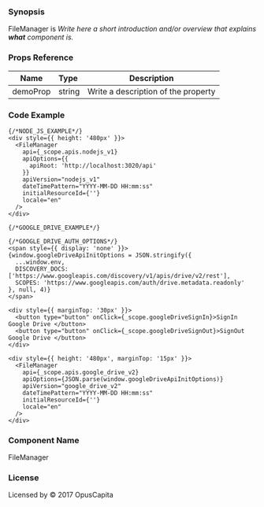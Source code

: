 ### Synopsis

FileManager is 
*Write here a short introduction and/or overview that explains **what** component is.*

### Props Reference

| Name                           | Type                    | Description                                                 |
| ------------------------------ | :---------------------- | ----------------------------------------------------------- |
| demoProp                       | string                  | Write a description of the property                         |

### Code Example

```
{/*NODE_JS_EXAMPLE*/}
<div style={{ height: '480px' }}>
  <FileManager
    api={_scope.apis.nodejs_v1}
    apiOptions={{
      apiRoot: 'http://localhost:3020/api'
    }}
    apiVersion="nodejs_v1"
    dateTimePattern="YYYY-MM-DD HH:mm:ss"
    initialResourceId={''}
    locale="en"
  />
</div>

{/*GOOGLE_DRIVE_EXAMPLE*/}

{/*GOOGLE_DRIVE_AUTH_OPTIONS*/}
<span style={{ display: 'none' }}>
{window.googleDriveApiInitOptions = JSON.stringify({
  ...window.env,
  DISCOVERY_DOCS: ['https://www.googleapis.com/discovery/v1/apis/drive/v2/rest'],
  SCOPES: 'https://www.googleapis.com/auth/drive.metadata.readonly'
}, null, 4)}
</span>

<div style={{ marginTop: '30px' }}>
  <button type="button" onClick={_scope.googleDriveSignIn}>SignIn Google Drive </button>
  <button type="button" onClick={_scope.googleDriveSignOut}>SignOut Google Drive </button>
</div>

<div style={{ height: '480px', marginTop: '15px' }}>
  <FileManager
    api={_scope.apis.google_drive_v2}
    apiOptions={JSON.parse(window.googleDriveApiInitOptions)}
    apiVersion="google_drive_v2"
    dateTimePattern="YYYY-MM-DD HH:mm:ss"
    initialResourceId={''}
    locale="en"
  />
</div>
```

### Component Name

FileManager

### License

Licensed by © 2017 OpusCapita

